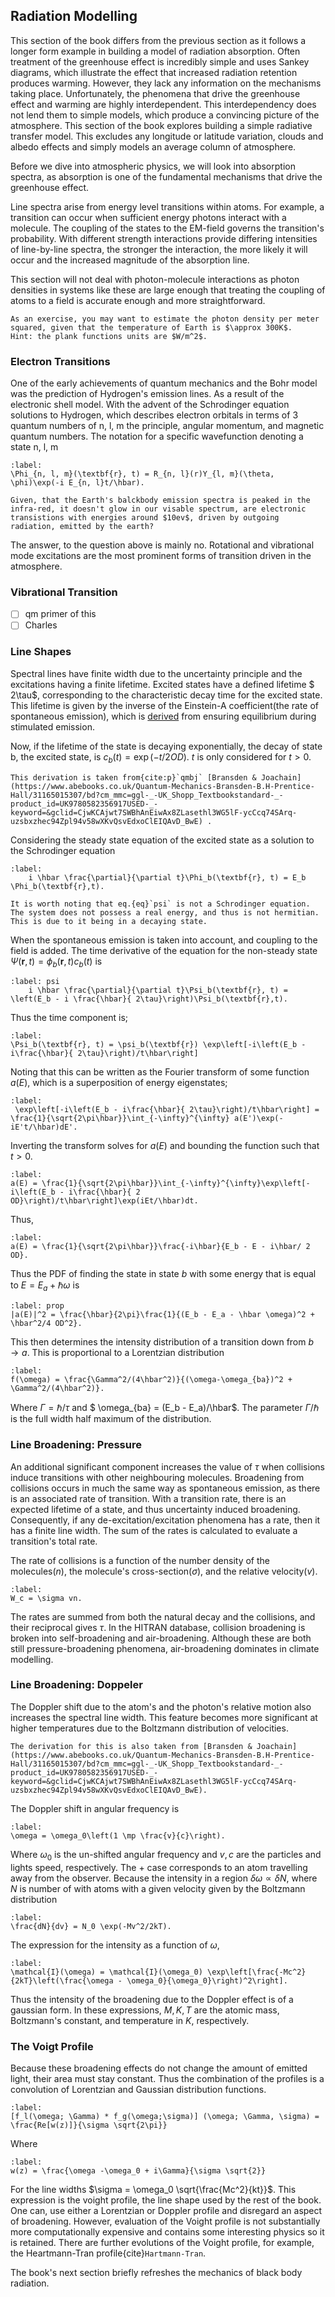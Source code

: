 ## Radiation Modelling

This section of the book differs from the previous section as it follows a longer form example in building a model of radiation absorption. Often treatment of the greenhouse effect is incredibly simple and uses Sankey diagrams, which illustrate  the effect that increased radiation retention produces warming. However, they lack any information on the mechanisms taking place. Unfortunately, the phenomena that drive the greenhouse effect and warming are highly interdependent. This interdependency does not lend them to simple models, which produce a convincing picture of the atmosphere. This section of the book explores building a simple radiative transfer model. This excludes any longitude or latitude variation, clouds and albedo effects and simply models an average column of atmosphere. 

Before we dive into atmospheric physics, we will look into absorption spectra, as absorption is one of the fundamental mechanisms that drive the greenhouse effect.

Line spectra arise from energy level transitions within atoms. For example, a transition can occur when sufficient energy photons interact with a molecule. The coupling of the states to the EM-field governs the transition's probability. With different strength interactions provide differing intensities of line-by-line spectra, the stronger the interaction, the more likely it will occur and the increased magnitude of the absorption line. 

This section will not deal with photon-molecule interactions as photon densities in systems like these are large enough that treating the coupling of atoms to a field is accurate enough and more straightforward. 
```{note}
As an exercise, you may want to estimate the photon density per meter squared, given that the temperature of Earth is $\approx 300K$.
Hint: the plank functions units are $W/m^2$. 
```
### Electron Transitions

One of the early achievements of quantum mechanics and the Bohr model was the prediction of Hydrogen's emission lines. As a result of the electronic shell model. With the advent of the Schrodinger equation solutions to Hydrogen, which describes electron orbitals in terms of 3 quantum numbers of n, l, m the principle, angular momentum, and magnetic quantum numbers. The notation for a specific wavefunction denoting a state n, l, m 
```{math}
:label:
\Phi_{n, l, m}(\textbf{r}, t) = R_{n, l}(r)Y_{l, m}(\theta, \phi)\exp(-i E_{n, l}t/\hbar).
``` 
```{note}
Given, that the Earth's balckbody emission spectra is peaked in the infra-red, it doesn't glow in our visable spectrum, are electronic transistions with energies around $10ev$, driven by outgoing radiation, emitted by the earth? 
```
The answer, to the question above is mainly no. Rotational and vibrational mode excitations are the most prominent forms of transition driven in the atmosphere. 
### Vibrational Transition 
- [ ] qm primer of this
- [ ] Charles
### Line Shapes

Spectral lines have finite width due to the uncertainty principle and the excitations having a finite lifetime. Excited states have a defined lifetime $ 2\tau$, corresponding to the characteristic decay time for the excited state. This lifetime is given by the inverse of the Einstein-A coefficient(the rate of spontaneous emission), which is [derived](http://home.uchicago.edu/~tokmakoff/TDQMS/Notes/4.3.%20Spont%20Emission%205-19-05.pdf) from ensuring equilibrium during stimulated emission.

Now, if the lifetime of the state is decaying exponentially, the decay of state b, the excited state, is $c_b(t) = \exp(-t/ 2 OD)$. $t$ is only considered for $t > 0$. 

```{margin}
This derivation is taken from{cite:p}`qmbj` [Bransden & Joachain](https://www.abebooks.co.uk/Quantum-Mechanics-Bransden-B.H-Prentice-Hall/31165015307/bd?cm_mmc=ggl-_-UK_Shopp_Textbookstandard-_-product_id=UK9780582356917USED-_-keyword=&gclid=CjwKCAjwt7SWBhAnEiwAx8ZLasethl3WG5lF-ycCcq74SArq-uzsbxzhec94Zpl94v58wXKvQsvEdxoClEIQAvD_BwE) .
```
Considering the steady state equation of the excited state as a solution to the Schrodinger equation
```{math}
:label:
    i \hbar \frac{\partial}{\partial t}\Phi_b(\textbf{r}, t) = E_b \Phi_b(\textbf{r},t).
```
```{margin}
It is worth noting that eq.{eq}`psi` is not a Schrodinger equation. The system does not possess a real energy, and thus is not hermitian. This is due to it being in a decaying state. 
```
When the spontaneous emission is taken into account, and coupling to the field is added. The time derivative of the equation for the non-steady state $\Psi(\textbf{r},t) = \phi_b(\textbf{r},t) c_b(t)$ is 
```{math}
:label: psi
    i \hbar \frac{\partial}{\partial t}\Psi_b(\textbf{r}, t) = \left(E_b - i \frac{\hbar}{ 2\tau}\right)\Psi_b(\textbf{r},t).
```
Thus the time component is;
```{math}
:label:
\Psi_b(\textbf{r}, t) = \psi_b(\textbf{r}) \exp\left[-i\left(E_b - i\frac{\hbar}{ 2\tau}\right)/t\hbar\right]
```
Noting that this can be written as the Fourier transform of some function $a(E)$, which is a superposition of energy eigenstates;
```{math}
:label:
 \exp\left[-i\left(E_b - i\frac{\hbar}{ 2\tau}\right)/t\hbar\right] = \frac{1}{\sqrt{2\pi\hbar}}\int_{-\infty}^{\infty} a(E')\exp(-iE't/\hbar)dE'.
```
Inverting the transform solves for $a(E)$ and bounding the function such that $t > 0$.
```{math}
:label:
a(E) = \frac{1}{\sqrt{2\pi\hbar}}\int_{-\infty}^{\infty}\exp\left[-i\left(E_b - i\frac{\hbar}{ 2 OD}\right)/t\hbar\right]\exp(iEt/\hbar)dt.
``` 
Thus, 
```{math}
:label:
a(E) = \frac{1}{\sqrt{2\pi\hbar}}\frac{-i\hbar}{E_b - E - i\hbar/ 2 OD}.
```
Thus the PDF of finding the state in state $b$ with some energy that is equal to $E = E_a + \hbar \omega$ is
```{math}
:label: prop
|a(E)|^2 = \frac{\hbar}{2\pi}\frac{1}{(E_b - E_a - \hbar \omega)^2 + \hbar^2/4 OD^2}.
```
This then determines the intensity distribution of a transition down from $b \rightarrow a$. This is proportional to a Lorentzian distribution
```{math}
:label:
f(\omega) = \frac{\Gamma^2/(4\hbar^2)}{(\omega-\omega_{ba})^2 + \Gamma^2/(4\hbar^2)}.
```
Where $\Gamma = \hbar / \tau$ and $ \omega_{ba} = (E_b - E_a)/\hbar$. The parameter $\Gamma/\hbar$ is the full width half maximum of the distribution.

### Line Broadening: Pressure
An additional significant component increases the value of $\tau$ when collisions induce transitions with other neighbouring molecules. Broadening from collisions occurs in much the same way as spontaneous emission, as there is an associated rate of transition. With a transition rate, there is an expected lifetime of a state, and thus uncertainty induced broadening. Consequently, if any de-excitation/excitation phenomena has a rate, then it has a finite line width. The sum of the rates is calculated to evaluate a transition's total rate. 

The rate of collisions is a function of the number density of the molecules($n$), the molecule's cross-section($\sigma$), and the relative velocity($v$).
```{math}
:label:
W_c = \sigma vn.
```
The rates are summed from both the natural decay and the collisions, and their reciprocal gives $\tau$. In the HITRAN database, collision broadening is broken into self-broadening and air-broadening. Although these are both still pressure-broadening phenomena, air-broadening dominates in climate modelling. 

### Line Broadening: Doppeler
The Doppler shift due to the atom's and the photon's relative motion also increases the spectral line width. This feature becomes more significant at higher temperatures due to the Boltzmann distribution of velocities. 
```{note}
The derivation for this is also taken from [Bransden & Joachain](https://www.abebooks.co.uk/Quantum-Mechanics-Bransden-B.H-Prentice-Hall/31165015307/bd?cm_mmc=ggl-_-UK_Shopp_Textbookstandard-_-product_id=UK9780582356917USED-_-keyword=&gclid=CjwKCAjwt7SWBhAnEiwAx8ZLasethl3WG5lF-ycCcq74SArq-uzsbxzhec94Zpl94v58wXKvQsvEdxoClEIQAvD_BwE).
```
 The Doppler shift in angular frequency is 
```{math}
:label:
\omega = \omega_0\left(1 \mp \frac{v}{c}\right).
```
Where $\omega_0$ is the un-shifted angular frequency and $v, c$ are the particles and lights speed, respectively. The $+$ case corresponds to an atom travelling away from the observer. Because the intensity in a region $\delta \omega \propto \delta N$, where $N$ is number of with atoms with a given velocity given by the Boltzmann distribution
```{math}
:label:
\frac{dN}{dv} = N_0 \exp(-Mv^2/2kT).
```
The expression for the intensity as a function of $\omega$,
```{math}
:label:
\mathcal{I}(\omega) = \mathcal{I}(\omega_0) \exp\left[\frac{-Mc^2}{2kT}\left(\frac{\omega - \omega_0}{\omega_0}\right)^2\right].
```
Thus the intensity of the broadening due to the Doppler effect is of a gaussian form. In these expressions, $M, K, T$ are the atomic mass, Boltzmann's constant, and temperature in $K$, respectively.

### The Voigt Profile

Because these broadening effects do not change the amount of emitted light, their area must stay constant. Thus the combination of the profiles is a convolution of Lorentzian and Gaussian distribution functions.
```{math}
:label:
[f_l(\omega; \Gamma) * f_g(\omega;\sigma)] (\omega; \Gamma, \sigma) = \frac{Re[w(z)]}{\sigma \sqrt{2\pi}}
```
Where 
```{math}
:label: 
w(z) = \frac{\omega -\omega_0 + i\Gamma}{\sigma \sqrt{2}}
```
For the line widths $\sigma = \omega_0 \sqrt{\frac{Mc^2}{kt}}$. This expression is the voight profile, the line shape used by the rest of the book. One can, use either a Lorentzian or Doppler profile and disregard an aspect of broadening. However, evaluation of the Voight profile is not substantially more computationally expensive and contains some interesting physics so it is retained. There are further evolutions of the Voight profile, for example, the Heartmann-Tran profile{cite}`Hartmann-Tran`. 

The book's next section briefly refreshes the mechanics of black body radiation. 
